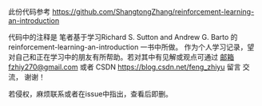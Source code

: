 此份代码参考 https://github.com/ShangtongZhang/reinforcement-learning-an-introduction

代码中的注释是 笔者基于学习Richard S. Sutton and Andrew G. Barto 的 reinforcement-learning-an-introduction
一书中所做。 作为个人学习记录，望对自己和正在学习中的朋友有所帮助。若对其中有见解或观点可通过
邮箱fzhiy270@gmail.com 
        或者
CSDN https://blog.csdn.net/feng_zhiyu 留言 交流，
        谢谢！

若侵权，麻烦联系或者在issue中指出，查看后即删。
